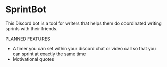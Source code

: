 # SprintBot
This Discord bot is a tool for writers that helps them do coordinated writing sprints with their friends.

PLANNED FEATURES
- A timer you can set within your discord chat or video call so that you can sprint at exactly the same time
- Motivational quotes
